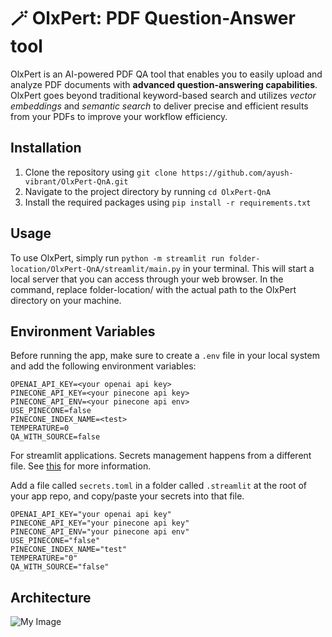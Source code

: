 # 🪄 OlxPert: PDF Question-Answer tool

OlxPert is an AI-powered PDF QA tool that enables you to easily upload and analyze PDF documents with **advanced question-answering capabilities**. OlxPert goes beyond traditional keyword-based search and utilizes *vector embeddings* and *semantic search* to deliver precise and efficient results from your PDFs to improve your workflow efficiency.

## Installation

1. Clone the repository using `git clone https://github.com/ayush-vibrant/OlxPert-QnA.git`
2. Navigate to the project directory by running `cd OlxPert-QnA`
3. Install the required packages using `pip install -r requirements.txt`

## Usage

To use OlxPert, simply run `python -m streamlit run folder-location/OlxPert-QnA/streamlit/main.py` in your terminal. This will start a local server that you can access through your web browser.
In the command, replace folder-location/ with the actual path to the OlxPert directory on your machine.



## Environment Variables

Before running the app, make sure to create a `.env` file in your local system and add the following environment variables:

```
OPENAI_API_KEY=<your openai api key>
PINECONE_API_KEY=<your pinecone api key>
PINECONE_API_ENV=<your pinecone api env>
USE_PINECONE=false
PINECONE_INDEX_NAME=<test>
TEMPERATURE=0
QA_WITH_SOURCE=false
```


For streamlit applications. Secrets management happens from a different file. See [this](https://docs.streamlit.io/streamlit-community-cloud/get-started/deploy-an-app/connect-to-data-sources/secrets-management) for more information.

Add a file called `secrets.toml` in a folder called `.streamlit` at the root of your app repo, and copy/paste your secrets into that file.
```
OPENAI_API_KEY="your openai api key"
PINECONE_API_KEY="your pinecone api key"
PINECONE_API_ENV="your pinecone api env"
USE_PINECONE="false"
PINECONE_INDEX_NAME="test"
TEMPERATURE="0"
QA_WITH_SOURCE="false"
```

## Architecture
![My Image](/Users/ayush.sharma/OlxPert-QnA/images/olxpert.png "OlxPert Architecture")


